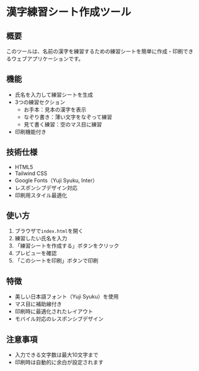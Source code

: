 # 漢字練習シート作成ツール

## 概要
このツールは、名前の漢字を練習するための練習シートを簡単に作成・印刷できるウェブアプリケーションです。

## 機能
- 氏名を入力して練習シートを生成
- 3つの練習セクション
  - お手本：見本の漢字を表示
  - なぞり書き：薄い文字をなぞって練習
  - 見て書く練習：空のマス目に練習
- 印刷機能付き

## 技術仕様
- HTML5
- Tailwind CSS
- Google Fonts（Yuji Syuku, Inter）
- レスポンシブデザイン対応
- 印刷用スタイル最適化

## 使い方
1. ブラウザで`index.html`を開く
2. 練習したい氏名を入力
3. 「練習シートを作成する」ボタンをクリック
4. プレビューを確認
5. 「このシートを印刷」ボタンで印刷

## 特徴
- 美しい日本語フォント（Yuji Syuku）を使用
- マス目に補助線付き
- 印刷時に最適化されたレイアウト
- モバイル対応のレスポンシブデザイン

## 注意事項
- 入力できる文字数は最大10文字まで
- 印刷時は自動的に余白が設定されます 